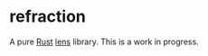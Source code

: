 # refraction

A pure [Rust](https://www.rust-lang.org) [lens](https://www21.in.tum.de/teaching/fp/SS15/papers/17.pdf) library.
This is a work in progress.
